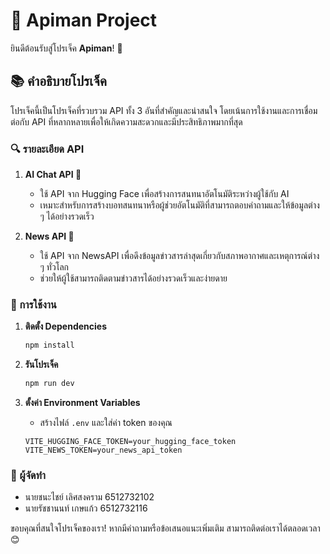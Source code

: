 # 🌟 Apiman Project

ยินดีต้อนรับสู่โปรเจ็ค **Apiman**! 🎉

## 📚 คำอธิบายโปรเจ็ค

โปรเจ็คนี้เป็นโปรเจ็คที่รวบรวม API ทั้ง 3 อันที่สำคัญและน่าสนใจ โดยเน้นการใช้งานและการเชื่อมต่อกับ API ที่หลากหลายเพื่อให้เกิดความสะดวกและมีประสิทธิภาพมากที่สุด

### 🔍 รายละเอียด API

1. **AI Chat API 🤖**
   - ใช้ API จาก Hugging Face เพื่อสร้างการสนทนาอัตโนมัติระหว่างผู้ใช้กับ AI
   - เหมาะสำหรับการสร้างบอทสนทนาหรือผู้ช่วยอัตโนมัติที่สามารถตอบคำถามและให้ข้อมูลต่าง ๆ ได้อย่างรวดเร็ว

2. **News API 📰**
   - ใช้ API จาก NewsAPI เพื่อดึงข้อมูลข่าวสารล่าสุดเกี่ยวกับสภาพอากาศและเหตุการณ์ต่าง ๆ ทั่วโลก
   - ช่วยให้ผู้ใช้สามารถติดตามข่าวสารได้อย่างรวดเร็วและง่ายดาย

### 🚀 การใช้งาน

1. **ติดตั้ง Dependencies**
   ```bash
   npm install
   ```

2. **รันโปรเจ็ค**
   ```bash
   npm run dev
   ```

3. **ตั้งค่า Environment Variables**
   - สร้างไฟล์ `.env` และใส่ค่า token ของคุณ
   ```env
   VITE_HUGGING_FACE_TOKEN=your_hugging_face_token
   VITE_NEWS_TOKEN=your_news_api_token
   ```

### 👥 ผู้จัดทำ

- นายชนะไชย์ เลิศสงคราม  6512732102
- นายรัชชานนท์ เกษแก้ว  6512732116

ขอบคุณที่สนใจโปรเจ็คของเรา! หากมีคำถามหรือข้อเสนอแนะเพิ่มเติม สามารถติดต่อเราได้ตลอดเวลา 😊
